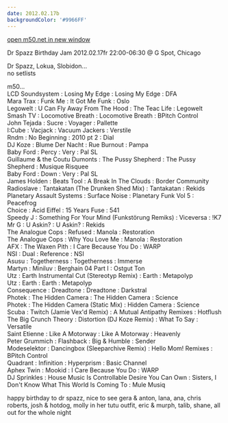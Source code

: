 ```yaml
---
date: 2012.02.17b
backgroundColor: '#9966FF'
---
```


[open m50.net in new window  
](http://m50.net/)  

Dr Spazz Birthday Jam 2012.02.17fr 22:00-06:30 @ G Spot, Chicago  

Dr Spazz, Lokua, Slobidon...  
no setlists  

m50...  
LCD Soundsystem : Losing My Edge : Losing My Edge : DFA  
Mara Trax : Funk Me : It Got Me Funk : Oslo  
Legowelt : U Can Fly Away From The Hood : The Teac Life : Legowelt  
Smash TV : Locomotive Breath : Locomotive Breath : BPitch Control  
John Tejada : Sucre : Voyager : Pallette  
I:Cube : Vacjack : Vacuum Jackers : Verstile  
Rndm : No Beginning : 2010 pt 2 : Dial  
DJ Koze : Blume Der Nacht : Rue Burnout : Pampa  
Baby Ford : Percy : Very : Pal SL  
Guillaume & the Coutu Dumonts : The Pussy Shepherd : The Pussy Shepherd : Musique Risquee  
Baby Ford : Down : Very : Pal SL  
James Holden : Beats Tool : A Break In The Clouds : Border Community  
Radioslave : Tantakatan (The Drunken Shed Mix) : Tantakatan : Rekids  
Planetary Assault Systems : Surface Noise : Planetary Funk Vol 5 : Peacefrog  
Choice : Acid Eiffel : 15 Years Fuse : 541  
Speedy J : Something For Your Mind (Funkstörung Remiks) : Viceversa : !K7  
Mr G : U Askin? : U Askin? : Rekids  
The Analogue Cops : Refused : Manola : Restoration  
The Analogue Cops : Why You Love Me : Manola : Restoration  
AFX : The Waxen Pith : I Care Because You Do : WARP  
NSI : Dual : Reference : NSI  
Asusu : Togetherness : Togetherness : Immerse  
Martyn : Miniluv : Berghain 04 Part I : Ostgut Ton  
Utz : Earth Instrumental Cut (Stereotyp Remix) : Earth : Metapolyp  
Utz : Earth : Earth : Metapolyp  
Consequence : Dreadtone : Dreadtone : Darkstral  
Photek : The Hidden Camera : The Hidden Camera : Science  
Photek : The Hidden Camera (Static Mix) : Hidden Camera : Science  
Scuba : Twitch (Jamie Vex'd Remix) : A Mutual Antipathy Remixes : Hotflush  
The Big Crunch Theory : Distortion (DJ Koze Remix) : What To Say : Versatile  
Saint Etienne : Like A Motorway : Like A Motorway : Heavenly  
Peter Grummich : Flashback : Big & Humble : Sender  
Modeselektor : Dancingbox (Sleeparchive Remix) : Hello Mom! Remixes : BPitch Control  
Quadrant : Infinition : Hyperprism : Basic Channel  
Aphex Twin : Mookid : I Care Because You Do : WARP  
DJ Sprinkles : House Music Is Controllable Desire You Can Own : Sisters, I Don't Know What This World Is Coming To : Mule Musiq  

happy birthday to dr spazz, nice to see gera & anton, lana, ana, chris roberts, josh & hotdog, molly in her tutu outfit, eric & murph, talib, shane, all out for the whole night